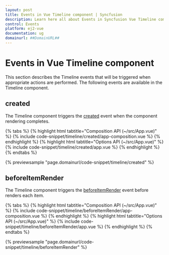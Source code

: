 ```yaml
---
layout: post
title: Events in Vue Timeline component | Syncfusion
description: Learn here all about Events in Syncfusion Vue Timeline component of Syncfusion Essential JS 2 and more.
control: Events 
platform: ej2-vue
documentation: ug
domainurl: ##DomainURL##
---
```


# Events in Vue Timeline component

This section describes the Timeline events that will be triggered when appropriate actions are performed. The following events are available in the Timeline component.

## created

The Timeline component triggers the [created](https://ej2.syncfusion.com/vue/documentation/api/timeline#created) event when the component rendering completes.

{% tabs %}
{% highlight html tabtitle="Composition API (~/src/App.vue)" %}
{% include code-snippet/timeline/created/app-composition.vue %}
{% endhighlight %}
{% highlight html tabtitle="Options API (~/src/App.vue)" %}
{% include code-snippet/timeline/created/app.vue %}
{% endhighlight %}
{% endtabs %}
        
{% previewsample "page.domainurl/code-snippet/timeline/created" %}

## beforeItemRender

The Timeline component triggers the [beforeItemRender](https://ej2.syncfusion.com/vue/documentation/api/timeline#beforeitemrender) event before renders each item.

{% tabs %}
{% highlight html tabtitle="Composition API (~/src/App.vue)" %}
{% include code-snippet/timeline/beforeItemRender/app-composition.vue %}
{% endhighlight %}
{% highlight html tabtitle="Options API (~/src/App.vue)" %}
{% include code-snippet/timeline/beforeItemRender/app.vue %}
{% endhighlight %}
{% endtabs %}
        
{% previewsample "page.domainurl/code-snippet/timeline/beforeItemRender" %}